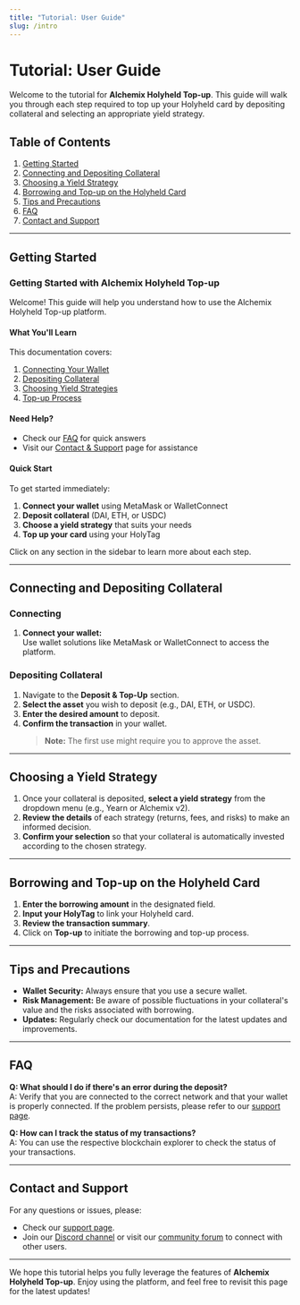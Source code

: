 ```yaml
---
title: "Tutorial: User Guide"
slug: /intro
---
```


# Tutorial: User Guide

Welcome to the tutorial for **Alchemix Holyheld Top-up**. This guide will walk you through each step required to top up your Holyheld card by depositing collateral and selecting an appropriate yield strategy.

## Table of Contents

1. [Getting Started](#getting-started)
2. [Connecting and Depositing Collateral](#connecting-and-depositing-collateral)
3. [Choosing a Yield Strategy](#choosing-a-yield-strategy)
4. [Borrowing and Top-up on the Holyheld Card](#borrowing-and-top-up-on-the-holyheld-card)
5. [Tips and Precautions](#tips-and-precautions)
6. [FAQ](#faq)
7. [Contact and Support](#contact-and-support)

---

## Getting Started

### Getting Started with Alchemix Holyheld Top-up

Welcome! This guide will help you understand how to use the Alchemix Holyheld Top-up platform.

#### What You'll Learn

This documentation covers:

1. [Connecting Your Wallet](./getting-started/connecting.md)
2. [Depositing Collateral](./getting-started/depositing.md)
3. [Choosing Yield Strategies](./getting-started/yield-strategies.md)
4. [Top-up Process](./getting-started/top-up.md)

#### Need Help?

- Check our [FAQ](./support/faq.md) for quick answers
- Visit our [Contact & Support](./support/contact.md) page for assistance

#### Quick Start

To get started immediately:

1. **Connect your wallet** using MetaMask or WalletConnect
2. **Deposit collateral** (DAI, ETH, or USDC)
3. **Choose a yield strategy** that suits your needs
4. **Top up your card** using your HolyTag

Click on any section in the sidebar to learn more about each step.

---

## Connecting and Depositing Collateral

### Connecting

1. **Connect your wallet:**  
   Use wallet solutions like MetaMask or WalletConnect to access the platform.

### Depositing Collateral

1. Navigate to the **Deposit & Top-Up** section.
2. **Select the asset** you wish to deposit (e.g., DAI, ETH, or USDC).
3. **Enter the desired amount** to deposit.
4. **Confirm the transaction** in your wallet.  
   > **Note:** The first use might require you to approve the asset.

---

## Choosing a Yield Strategy

1. Once your collateral is deposited, **select a yield strategy** from the dropdown menu (e.g., Yearn or Alchemix v2).
2. **Review the details** of each strategy (returns, fees, and risks) to make an informed decision.
3. **Confirm your selection** so that your collateral is automatically invested according to the chosen strategy.

---

## Borrowing and Top-up on the Holyheld Card

1. **Enter the borrowing amount** in the designated field.
2. **Input your HolyTag** to link your Holyheld card.
3. **Review the transaction summary**.
4. Click on **Top-up** to initiate the borrowing and top-up process.

---

## Tips and Precautions

- **Wallet Security:** Always ensure that you use a secure wallet.
- **Risk Management:** Be aware of possible fluctuations in your collateral's value and the risks associated with borrowing.
- **Updates:** Regularly check our documentation for the latest updates and improvements.

---

## FAQ

**Q: What should I do if there's an error during the deposit?**  
A: Verify that you are connected to the correct network and that your wallet is properly connected. If the problem persists, please refer to our [support page](#contact-and-support).

**Q: How can I track the status of my transactions?**  
A: You can use the respective blockchain explorer to check the status of your transactions.

---

## Contact and Support

For any questions or issues, please:

- Check our [support page](#).
- Join our [Discord channel](#) or visit our [community forum](#) to connect with other users.

---

We hope this tutorial helps you fully leverage the features of **Alchemix Holyheld Top-up**. Enjoy using the platform, and feel free to revisit this page for the latest updates!